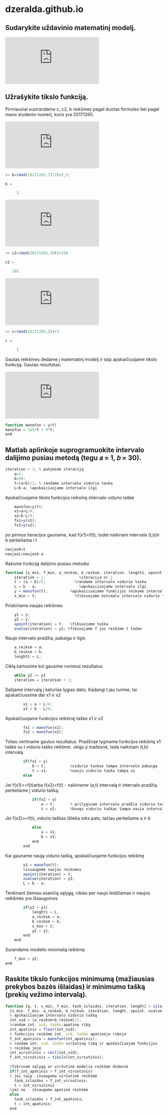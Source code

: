# dzeralda.github.io
## Sudarykite uždavinio matematinį modelį.

![matematiniomodelioformule](https://latex.codecogs.com/gif.latex?min%20c%28t%29%3D%5Cfrac%7Bc2%7D%7Bt%7D&plus;c*t*b)

## Užrašykite tikslo funkciją.

Pirmiausiai susirandame c, c2, b reikšmes pagal duotas formules bei pagal mano studento numerį, kuris yra 20171265.

![prekestonomis](https://latex.codecogs.com/gif.latex?b%3D%5Cfrac%7BStudnr*mod*7%7D%7B2%7D&plus;2%2C5)

```javascript
>> b=(mod(20171265,7)/2)+2,5;

b =

     3
```

![partijoskaina](https://latex.codecogs.com/gif.latex?c2%3D%28studnr*mod*30%29&plus;150)

```javascript
>> c2=(mod(20171265,30))+150

c2 =

   165
```

![islaidos](https://latex.codecogs.com/gif.latex?c%3Dstudnr*mod*5&plus;3)

```javascript
>> c=(mod(20171265,5))+3

c =

     3
```
Gautas reikšmes dedame į matematinį modelį ir taip apskaičiuojame tikslo funkciją. 
Gautas rezultatas:

![tikslofunkcija](https://latex.codecogs.com/gif.latex?y%28t%29%3D%5Cfrac%7B165%7D%7Bt%7D&plus;9*t)

```javascript
function manofun = y(t)
manofun = 165/t + 9*t;
end
```
## Matlab aplinkoje suprogramuokite intervalo dalijimo pusiau metodą (tegu 𝑎 = 1, 𝑏 = 30). 

```javascript
iteration = 1; % pažymime iteraciją
    a=1;
    b=30;
    t=(a+b)/2; % randame intervalo vidurio taska
    L=b-a; %apskaiciuojame intervalo ilgi
```
Apskaičiuojame tikslo funkcijos reiksmę intervalo vidurio taške
```javascript
    manofun=y(t); 
    x1=a+L/4;
    x2=b-L/4;
    fx1=y(x1);
    fx2=y(x2);
```
po pirmos iteracijos gauname, kad f(x1)<f(t), todel  naikinam intervala (t,b)ir b perkeliama i t
```javascript
naujasb=t
naujasL=naujasb-a
```
Rašome funkciją dalijimo pusiau metodui
```javascript
function [x_min, f_min, a_reiksm, b_reiksm, iteration, lenght1, xpoint, xvalue] = dalijimas_pusiau(a, b)
    iteration = 1;               %iteracija nr.1
    t = (a + b)/2;             %randame intervalo vidurio taska
    L = b - a;                   %apskaiciuojame intervalo ilgi
    y = manofun(t);          %apskaiciuojame funkcijos reiksme intervalo vidurio taske
    x_min = t;                 %fiksuojame minimalu intervalo vidurio taska
```
Priskiriame naujas reikšmes
```javascript
    y1 = y;           
    y2 = y;               
    xpoint(iteration) = t;   %fiksuojame taška
    xvalue(iteration) = y1; %fiksuojame f-jos reikšmė t taške
```   
Nauja intervalo pradžia, pabaiga ir ilgis
```javascript
    a_reiksm = a;     
    b_reiksm = b;     
    lenght1 = L;            
```
Ciklą kartosime kol gausime norimus rezultatus
```javascript
    while y2 >= y1
    iteration = iteration + 1;
```
Dalijame intervalą į keturias lygias dalis. Kadangi t jau turime, tai apskaičiuosime dar x1 ir x2
```javascript
        x1 = a + L/4; 
        x2 = b - L/4;
```
Apskaičiuojame funkcijos reikšmę taške x1 ir x2
```javascript
        fx1 = manofun(x1); 
        fx2 = manofun(x2); 
```       
Toliau vertiname gautus rezultatus. 
Pradžioje lyginame funkcijos reikšmę x1 taške su t vidurio taško reikšme. Jeigu ji mažesnė, tada naikinam (t,b) intervalą
```javascript
        if(fx1 < y)
            b = t;           %vidurio taskas tampa intervalo pabaiga
            t = x1;          %nauju vidurio tasku tampa x1 
        else
```           
Jei f(x1)>=f(t)arba f(x2)<f(t) - naikiname (a,t) intervalą ir intervalo pradžią perkeliame į vidurio tašką.
```javascript
            if(fx2 < y)                
                a = t;       % prilyginam intervalo pradžia vidurio taškui
                t = x2;      %buvęs vidurio taškas tampa nauja intervalo pabaiga
```
Jei f(x2)>=f(t), vidurio taškas išlieka toks pats, tačiau perkeliame a ir b
```javascript
            else
                a = x1;    
                b = x2;     
            end
        end
```       
Kai gauname naują vidurio tašką, apskaičiuojame funkcijos reikšmę
```javascript
        y1 = manofun(t);  
        %issaugome naujas reiksmes 
        xpoint(iteration) = t;   
        xvalue(iteration) = y1; 
        L = b - a;  
```   
Tenkinant žemiau esančią sąlygą, ciklas per naujo leidžiamas ir naujos reikšmės yra išsaugomos
```javascript
        if(y2 > y1)        
            lenght1 = L;        
            a_reiksm = a; 
            b_reiksm = b; 
            x_min = t;       
            y2 = y1;       
        end
    end
 ```
Surandame modelio minimalią reikšmę
```javascript
    f_min = y2;                
end
```
## Raskite tikslo funkcijos minimumą (mažiausias prekybos bazės išlaidas) ir minimumo tašką (prekių vežimo intervalą).
```javascript
function [q, t, x_min, f_min, task_islaidos, iteration, lenght] = islaidos(a, b)
  [x_min, f_min, a_reiksm, b_reiksm, iteration, lenght, xpoint, xvalue] = dalijimas_pusiau(a, b);
  % apskaičiuojam intervalo vidurio tašką
  int_vid = (a_reiksm+b_reiksm)/2; 
  %randam int. vid. taško apatinę ribą
  int_apatinis = floor(int_vid);    
  % funkcijos reikšmė int. vid. taško apatinėje riboje
  f_int_apatinis = manofun(int_apatinis);
  % randam int. vid. taško viršutinę ribą ir apskaičiuojam funkcijos
  % reikšmę joje
  int_virsutinis = ceil(int_vid);            
  f_int_virsutinis = tikslo(int_virsutinis);      
  
  %Tikrinam sąlygą ar viršutinė modelio reikšmė didesnė
  if(f_int_apatinis > f_int_virsutinis)  
  % jei taip -išsaugoma viršutinė reikšmė
    task_islaidos = f_int_virsutinis;                        
    t = int_virsutinis  
  %jei ne - išsaugoma apatinė reikšmė
  else 
    task_islaidos = f_int_apatinis;                        
    t = int_apatinis;                       
  end
```
